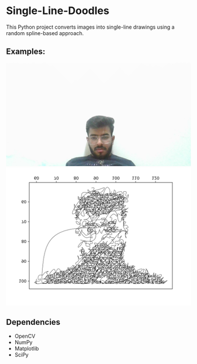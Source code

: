 # Single-Line-Doodles
This Python project converts images into single-line drawings using a random spline-based approach. 

## Examples:
![Original Image](examples/akash.jpg)
![Doodle](examples/akash_result.png)

## Dependencies
- OpenCV
- NumPy
- Matplotlib
- SciPy
